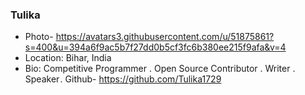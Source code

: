 ### Tulika
- Photo- https://avatars3.githubusercontent.com/u/51875861?s=400&u=394a6f9ac5b7f27dd0b5cf3fc6b380ee215f9afa&v=4
- Location: Bihar, India
- Bio: Competitive Programmer . Open Source Contributor . Writer . Speaker . 
Github- https://github.com/Tulika1729
